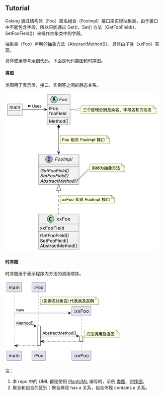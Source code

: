 ## Tutorial

Golang 通过结构体（Foo）匿名组合（FooImpl）接口来实现抽象类，由于接口中不能包含字段，所以只能通过 Get()、Set() 方法（GetFooField()、SetFooField()）来操作抽象类中的字段。

抽象类（Foo）声明的抽象方法（AbstractMethod()），具体由子类（xxFoo）实现。

具体使用参考[示例代码](./main.go)，下面是代码类图和时序图。

#### 类图

类图用于表示类、接口、实例等之间的静态关系。

![class](./class.png)

#### 时序图

时序图用于表示程序内方法的调用顺序。

![class](./sequence.png)

注：

1. 本 repo 中的 UML 都是使用 [PlantUML](https://plantuml.com/) 编写的，示例 [类图](./class.puml)、[时序图](./sequence.puml)。
2. 聚合和组合的区别：聚合体现 has a 关系，组合体现 contains a 关系。